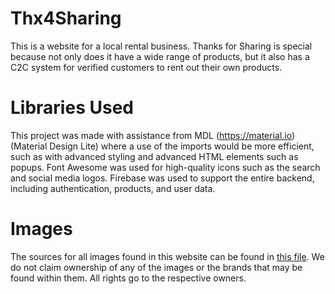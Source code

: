 # Thx4Sharing
This is a website for a local rental business. Thanks for Sharing is special because not only does it have a wide range of products, 
but it also has a C2C system for verified customers to rent out their own products.

# Libraries Used
This project was made with assistance from MDL (https://material.io) (Material Design Lite) where a use of the imports would be more efficient, such as with advanced styling and
advanced HTML elements such as popups. Font Awesome was used for high-quality icons such as the search and social media logos. Firebase was used to support the entire backend,
including authentication, products, and user data.

# Images
The sources for all images found in this website can be found in [this file](image-sources.txt). We do not claim ownership of any of the images or the brands that may be found within them. All rights go to the respective owners.